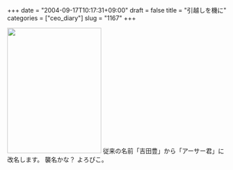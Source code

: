 +++
date = "2004-09-17T10:17:31+09:00"
draft = false
title = "引越しを機に"
categories = ["ceo_diary"]
slug = "1167"
+++

<img src="http://ieiriblog.jugem.jp/?image=4030" width="216" height="288" alt="" class="pict" />
従来の名前「吉田豊」から「アーサー君」に改名します。
襲名かな？
よろぴこ。
